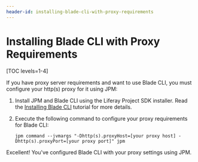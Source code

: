 ```yaml
---
header-id: installing-blade-cli-with-proxy-requirements
---
```


# Installing Blade CLI with Proxy Requirements

[TOC levels=1-4]

If you have proxy server requirements and want to use Blade CLI, you must
configure your http(s) proxy for it using JPM: 

1.  Install JPM and Blade CLI using the Liferay Project SDK installer. Read the
    [Installing Blade CLI](/docs/7-2/reference/-/knowledge_base/r/installing-blade-cli)
    tutorial for more details.

2.  Execute the following command to configure your proxy requirements for Blade
    CLI:

        jpm command --jvmargs "-Dhttp(s).proxyHost=[your proxy host] -Dhttp(s).proxyPort=[your proxy port]" jpm

Excellent! You've configured Blade CLI with your proxy settings using JPM.
